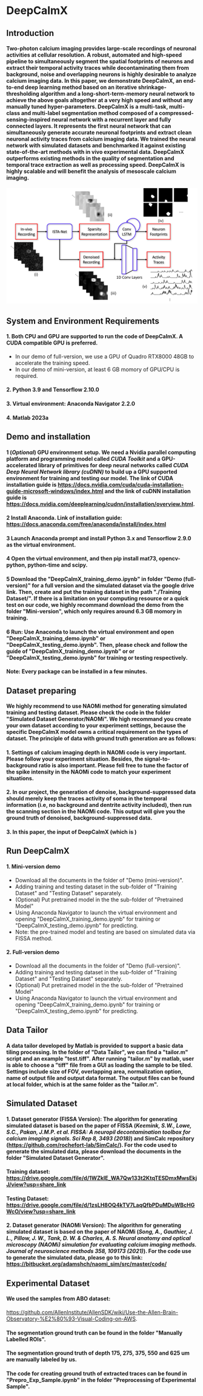 # DeepCaImX
## Introduction
#### Two-photon calcium imaging provides large-scale recordings of neuronal activities at cellular resolution. A robust, automated and high-speed pipeline to simultaneously segment the spatial footprints of neurons and extract their temporal activity traces while decontaminating them from background, noise and overlapping neurons is highly desirable to analyze calcium imaging data. In this paper, we demonstrate DeepCaImX, an end-to-end deep learning method based on an iterative shrinkage-thresholding algorithm and a long-short-term-memory neural network to achieve the above goals altogether at a very high speed and without any manually tuned hyper-parameters. DeepCaImX is a multi-task, multi-class and multi-label segmentation method composed of a compressed-sensing-inspired neural network with a recurrent layer and fully connected layers. It represents the first neural network that can simultaneously generate accurate neuronal footprints and extract clean neuronal activity traces from calcium imaging data. We trained the neural network with simulated datasets and benchmarked it against existing state-of-the-art methods with in vivo experimental data. DeepCaImX outperforms existing methods in the quality of segmentation and temporal trace extraction as well as processing speed. DeepCaImX is highly scalable and will benefit the analysis of mesoscale calcium imaging. 
![alt text](https://github.com/KangningZhang/DeepCaImX/blob/main/imgs/Fig1.png)

## System and Environment Requirements
#### 1. Both CPU and GPU are supported to run the code of DeepCaImX. A CUDA compatible GPU is preferred. 
* In our demo of full-version, we use a GPU of Quadro RTX8000 48GB to accelerate the training speed.
* In our demo of mini-version, at least 6 GB momory of GPU/CPU is required.
#### 2. Python 3.9 and Tensorflow 2.10.0
#### 3. Virtual environment: Anaconda Navigator 2.2.0
#### 4. Matlab 2023a

## Demo and installation
#### 1 (_Optional_) GPU environment setup. We need a Nvidia parallel computing platform and programming model called _CUDA Toolkit_ and a GPU-accelerated library of primitives for deep neural networks called _CUDA Deep Neural Network library (cuDNN)_ to build up a GPU supported environment for training and testing our model. The link of CUDA installation guide is https://docs.nvidia.com/cuda/cuda-installation-guide-microsoft-windows/index.html and the link of cuDNN installation guide is https://docs.nvidia.com/deeplearning/cudnn/installation/overview.html. 
#### 2 Install Anaconda. Link of installation guide: https://docs.anaconda.com/free/anaconda/install/index.html
#### 3 Launch Anaconda prompt and install Python 3.x and Tensorflow 2.9.0 as the virtual environment.
#### 4 Open the virtual environment, and then  pip install mat73, opencv-python, python-time and scipy.
#### 5 Download the "DeepCaImX_training_demo.ipynb" in folder "Demo (full-version)" for a full version and the simulated dataset via the google drive link. Then, create and put the training dataset in the path "./Training Dataset/". If there is a limitation on your computing resource or a quick test on our code, we highly recommand download the demo from the folder "Mini-version", which only requires around 6.3 GB momory in training. 
#### 6 Run: Use Anaconda to launch the virtual environment and open "DeepCaImX_training_demo.ipynb" or "DeepCaImX_testing_demo.ipynb". Then, please check and follow the guide of "DeepCaImX_training_demo.ipynb" or or "DeepCaImX_testing_demo.ipynb" for training or testing respectively.
#### Note: Every package can be installed in a few minutes.

## Dataset preparing
#### We highly recommend to use NAOMi method for generating simulated training and testing dataset. Please check the code in the folder "Simulated Dataset Generator/NAOMi". We high recommand you create your own dataset according to your experiment settings, because the specific DeepCaImX model owns a critical requirement on the types of dataset. The principle of data with ground truth generation are as follows:
#### 1. Settings of calcium imaging depth in NAOMi code is very important. Please follow your experiment situation. Besides, the signal-to-background ratio is also important. Please fell free to tune the factor of the spike intensity in the NAOMi code to match your experiment situations.
#### 2. In our project, the generation of denoise, background-suppressed data should merely keep the traces activity of soma in the temporal information (i.e, no background and dentrite activity included), then run the scanning section in the NAOMi code. This output will give you the ground truth of denoised, background-suppressed data.
#### 3. In this paper, the input of DeepCaImX (which is )



## Run DeepCaImX
#### 1. Mini-version demo
* Download all the documents in the folder of "Demo (mini-version)".
* Adding training and testing dataset in the sub-folder of "Training Dataset" and "Testing Dataset" separately.
* (Optional) Put pretrained model in the the sub-folder of "Pretrained Model"
* Using Anaconda Navigator to launch the virtual environment and opening "DeepCaImX_training_demo.ipynb" for training or "DeepCaImX_testing_demo.ipynb" for predicting.
* Note: the pre-trained model and testing are based on simulated data via FISSA method.

#### 2. Full-version demo
* Download all the documents in the folder of "Demo (full-version)".
* Adding training and testing dataset in the sub-folder of "Training Dataset" and "Testing Dataset" separately.
* (Optional) Put pretrained model in the the sub-folder of "Pretrained Model"
* Using Anaconda Navigator to launch the virtual environment and opening "DeepCaImX_training_demo.ipynb" for training or "DeepCaImX_testing_demo.ipynb" for predicting.

## Data Tailor
#### A data tailor developed by Matlab is provided to support a basic data tiling processing. In the folder of "Data Tailor", we can find a "tailor.m" script and an example "test.tiff". After running "tailor.m" by matlab, user is able to choose a "tiff" file from a GUI as loading the sample to be tiled. Settings include size of FOV, overlapping area, normalization option, name of output file and output data format. The output files can be found at local folder, which is at the same folder as the "tailor.m".

## Simulated Dataset
#### 1. Dataset generator (FISSA Version): The algorithm for generating simulated dataset is based on the paper of FISSA (_Keemink, S.W., Lowe, S.C., Pakan, J.M.P. et al. FISSA: A neuropil decontamination toolbox for calcium imaging signals. Sci Rep 8, 3493 (2018)_) and SimCalc repository (https://github.com/rochefort-lab/SimCalc/). For the code used to generate the simulated data, please download the documents in the folder "Simulated Dataset Generator". 
#### Training dataset: https://drive.google.com/file/d/1WZkIE_WA7Qw133t2KtqTESDmxMwsEkjJ/view?usp=share_link
#### Testing Dataset: https://drive.google.com/file/d/1zsLH8OQ4kTV7LaqQfbPDuMDuWBcHGWcO/view?usp=share_link

#### 2. Dataset generator (NAOMi Version): The algorithm for generating simulated dataset is based on the paper of NAOMi (_Song, A., Gauthier, J. L., Pillow, J. W., Tank, D. W. & Charles, A. S. Neural anatomy and optical microscopy (NAOMi) simulation for evaluating calcium imaging methods. Journal of neuroscience methods 358, 109173 (2021)_). For the code use to generate the simulated data, please go to this link: https://bitbucket.org/adamshch/naomi_sim/src/master/code/
## Experimental Dataset
#### We used the samples from ABO dataset:
https://github.com/AllenInstitute/AllenSDK/wiki/Use-the-Allen-Brain-Observatory-%E2%80%93-Visual-Coding-on-AWS.
#### The segmentation ground truth can be found in the folder "Manually Labelled ROIs". 
#### The segmentation ground truth of depth 175, 275, 375, 550 and 625 um are manually labeled by us. 
#### The code for creating ground truth of extracted traces can be found in "Prepro_Exp_Sample.ipynb" in the folder "Preprocessing of Experimental Sample".
